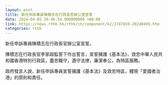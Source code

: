 ```yaml
---
layout: post
title: 新任申訴專員陳積志在行政長官辦公室宣誓
date: 2024-04-05 20:46:54.000000000 +08:00
link: https://news.rthk.hk/rthk/ch/component/k2/1747659-20240405.htm
categories: rthk
---
```


新任申訴專員陳積志在行政長官辦公室宣誓。
 
陳積志在行政長官李家超監誓下作出誓言，宣誓擁護《基本法》，效忠中華人民共和國香港特別行政區，盡忠職守，遵守法律，廉潔奉公，為特區服務。
 
政府發言人說，新任申訴專員宣誓擁護《基本法》及效忠特區，體現「愛國者治港」的原則和責任。
